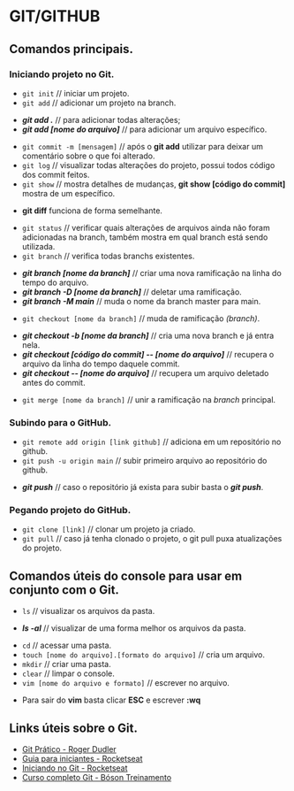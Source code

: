 # GIT/GITHUB

## Comandos principais.

### Iniciando projeto no Git.

* `git init` // iniciar um projeto.
* `git add` // adicionar um projeto na branch.
- ***git add .*** // para adicionar todas alterações;
- ***git add [nome do arquivo]*** // para adicionar um arquivo específico.
* `git commit -m [mensagem]` // após o **git add** utilizar para deixar um comentário sobre o que foi alterado.
* `git log` // visualizar todas alterações do projeto, possui todos código dos commit feitos.
* `git show` // mostra detalhes de mudanças, **git show [código do commit]** mostra de um específico.
- **git diff** funciona de forma semelhante.
* `git status` // verificar quais alterações de arquivos ainda não foram adicionadas na branch, também mostra em qual branch está sendo utilizada.
* `git branch` // verifica todas branchs existentes.
- ***git branch [nome da branch]*** // criar uma nova ramificação na linha do tempo do arquivo.
- ***git branch -D [nome da branch]*** // deletar uma ramificação.
- ***git branch -M main*** // muda o nome da branch master para main.
* `git checkout [nome da branch]` // muda de ramificação *(branch)*.
- ***git checkout -b [nome da branch]*** // cria uma nova branch e já entra nela.
- ***git checkout [código do commit] -- [nome do arquivo]*** // recupera o arquivo da linha do tempo daquele commit.
- ***git checkout -- [nome do arquivo]*** // recupera um arquivo deletado antes do commit.
* `git merge [nome da branch]` // unir a ramificação na *branch* principal.

### Subindo para o GitHub.

* `git remote add origin [link github]` // adiciona em um repositório no github.
* `git push -u origin main` // subir primeiro arquivo ao repositório do github.
- ***git push*** // caso o repositório já exista para subir basta o ***git push***.

### Pegando projeto do GitHub.

* `git clone [link]` // clonar um projeto ja criado.
* `git pull` // caso já tenha clonado o projeto, o git pull puxa atualizações do projeto.

## Comandos úteis do console para usar em conjunto com o Git.

* `ls` // visualizar os arquivos da pasta.
- ***ls -al*** // visualizar de uma forma melhor os arquivos da pasta.
* `cd` // acessar uma pasta.
* `touch [nome do arquivo].[formato do arquivo]` // cria um arquivo.
* `mkdir` // criar uma pasta.
* `clear` // limpar o console.
* `vim [nome do arquivo e formato]` // escrever no arquivo. 
- Para sair do **vim** basta clicar **ESC** e escrever **:wq**

## Links úteis sobre o Git.

* [Git Prático - Roger Dudler](https://rogerdudler.github.io/git-guide/index.pt_BR.html)
* [Guia para iniciantes - Rocketseat](https://www.youtube.com/watch?v=2alg7MQ6_sI)
* [Iniciando no Git - Rocketseat](https://www.youtube.com/watch?v=MW7hrQe6aYo)
* [Curso completo Git - Bóson Treinamento](https://www.youtube.com/watch?v=YnVnFanIAzU&list=PLucm8g_ezqNq0dOgug6paAkH0AQSJPlIe)